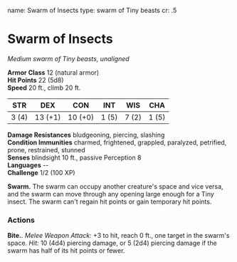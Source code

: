 name: Swarm of Insects
type: swarm of Tiny beasts
cr: .5

# Swarm of Insects 
_Medium swarm of Tiny beasts, unaligned_

**Armor Class** 12 (natural armor)    
**Hit Points** 22 (5d8)    
**Speed** 20 ft., climb 20 ft.

| STR     | DEX     | CON     | INT     | WIS     | CHA     |
|---------|---------|---------|---------|---------|---------|
| 3 (4)  | 13 (+1) | 10 (+0) | 1 (5)  | 7 (2)  | 1 (5)  |  

**Damage Resistances** bludgeoning, piercing, slashing    
**Condition Immunities** charmed, frightened, grappled, paralyzed, petrified, prone, restrained, stunned    
**Senses** blindsight 10 ft., passive Perception 8    
**Languages** --    
**Challenge** 1/2 (100 XP) 

**Swarm.** The swarm can occupy another creature's space and vice versa, and the swarm can move through any opening large enough for a Tiny insect. The swarm can't regain hit points or gain temporary hit points. 

### Actions    
**Bite.**. _Melee Weapon Attack:_ +3 to hit, reach 0 ft., one target in the swarm's space. _Hit:_ 10 (4d4) piercing damage, or 5 (2d4) piercing damage if the swarm has half of its hit points or fewer. 